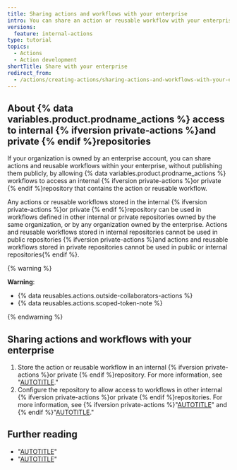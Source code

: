 ```yaml
---
title: Sharing actions and workflows with your enterprise
intro: You can share an action or reusable workflow with your enterprise without publishing the action or workflow publicly.
versions:
  feature: internal-actions
type: tutorial
topics:
  - Actions
  - Action development
shortTitle: Share with your enterprise
redirect_from:
  - /actions/creating-actions/sharing-actions-and-workflows-with-your-enterprise
---
```


## About {% data variables.product.prodname_actions %} access to internal {% ifversion private-actions %}and private {% endif %}repositories

If your organization is owned by an enterprise account, you can share actions and reusable workflows within your enterprise, without publishing them publicly, by allowing {% data variables.product.prodname_actions %} workflows to access an internal {% ifversion private-actions %}or private {% endif %}repository that contains the action or reusable workflow.

Any actions or reusable workflows stored in the internal {% ifversion private-actions %}or private {% endif %}repository can be used in workflows defined in other internal or private repositories owned by the same organization, or by any organization owned by the enterprise. Actions and reusable workflows stored in internal repositories cannot be used in public repositories {% ifversion private-actions %}and actions and reusable workflows stored in private repositories cannot be used in public or internal repositories{% endif %}.

{% warning %}

**Warning**:
* {% data reusables.actions.outside-collaborators-actions %}
* {% data reusables.actions.scoped-token-note %}

{% endwarning %}

## Sharing actions and workflows with your enterprise

1. Store the action or reusable workflow in an internal {% ifversion private-actions %}or private {% endif %}repository. For more information, see "[AUTOTITLE](/repositories/creating-and-managing-repositories/about-repositories)."
1. Configure the repository to allow access to workflows in other internal {% ifversion private-actions %}or private {% endif %}repositories. For more information, see {% ifversion private-actions %}"[AUTOTITLE](/repositories/managing-your-repositorys-settings-and-features/enabling-features-for-your-repository/managing-github-actions-settings-for-a-repository#allowing-access-to-components-in-a-private-repository)" and {% endif %}"[AUTOTITLE](/repositories/managing-your-repositorys-settings-and-features/enabling-features-for-your-repository/managing-github-actions-settings-for-a-repository#allowing-access-to-components-in-an-internal-repository)."

## Further reading

* "[AUTOTITLE](/admin/overview/about-enterprise-accounts)"
* "[AUTOTITLE](/actions/using-workflows/reusing-workflows)"
